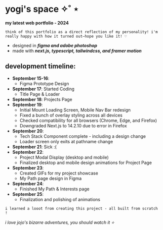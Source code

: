 # yogi's space ✧˚ ⋆
**my latest web portfolio - 2024**

`think of this portfolio as a direct reflection of my personality! i'm really happy with how it turned out—hope you like it! ♡`

- designed in _**figma and adobe photoshop**_
- made with _**next.js, typescript, tailwindcss, and framer motion**_

## development timeline:
- **September 15-16**:
  - Figma Prototype Design
- **September 17**: Started Coding
  - Title Page & Loader
- **September 18**: Projects Page
- **September 19**:
  - Initial Mount Loading Screen, Mobile Nav Bar redesign
  - Fixed a bunch of overlay styling across all devices
  - Checked compatibility for all browsers (Chrome, Edge, and Firefox)
  - Downgraded Next.js to 14.2.10 due to error in Firefox
- **September 20**:
  - Tech Stack Component complete - including a design change
  - Loader screen only exits at pathname change
- **September 21**: Sick :(
- **September 22**:
  - Project Modal Display (desktop and mobile)
  - Finalized desktop and mobile design animations for Project Page
- **September 23**:
  - Created GIFs for my project showcase
  - My Path page design in Figma
- **September 24**:
  - Finished My Path & Interests page
- **September 25**:
  - Finalization and polishing of animations

`i learned a looot from creating this project - all built from scratch !`

_i love jojo's bizarre adventures, you should watch it ⭐_
